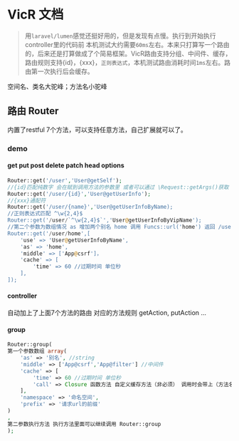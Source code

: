 # VicR 文档


>用`laravel/lumen`感觉还挺好用的，但是发现有点慢。执行到开始执行controller里的代码前 本机测试大约需要`60ms`左右。本来只打算写一个路由的，后来还是打算做成了个简易框架。VicR路由支持分组、中间件、缓存，路由规则支持{id}，{xxx}，`正则表达式`，本机测试路由消耗时间`1ms`左右。路由第一次执行后会缓存。

空间名、类名大驼峰；方法名小驼峰

## 路由 Router

内置了restful 7个方法，可以支持任意方法，自己扩展就可以了。

### demo
#### get put post delete patch head options
```php
Router::get('/user','User@getSelf');
//{id}匹配纯数字 会在赋到调用方法的参数里 或者可以通过 \Request::getArgs()获取
Router::get('/user/{id}','User@getUserInfo');
//{xxx}通配符
Router::get('/user/{name}','User@getUserInfoByName);
//正则表达式匹配 ^\w{2,4}$
Router::get('/user/`^\w{2,4}$`','User@getUserInfoByVipName');
//第二个参数为数组情况 as 增加两个别名 home 调用 Funcs::url('home') 返回 /user/home ; middle 中间件
Router::get('/user/home',[
    'use' => 'User@getUserInfoByName',
    'as' => 'home',
    'middle' => ['App@csrf']，
    'cache' => [
        'time' => 60 //过期时间 单位秒
    ],
]);
```
#### controller

自动加上了上面7个方法的路由 对应的方法规则 getAction, putAction ...

#### group 
```php
Router::group(
第一个参数数组 array(
	'as' => '别名', //string
	'middle' => ['App@csrf','App@filter'] //中间件
	'cache' => [
		'time' => 60 //过期时间 单位秒
		'call' => Closure 函数方法 自定义缓存方法（非必须） 调用时会带上（方法名称+请求参数）
	],
	'namespace' => '命名空间',
	'prefix' => '请求url的前缀'
)
,
第二参数执行方法 执行方法里面可以继续调用 Router::group
);
```


